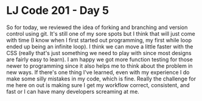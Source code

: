# LJ Code 201 - Day 5

So for today, we reviewed the idea of forking and branching and version control using git. It's still one of my sore spots but I think that will just come with time (I know when I first started out programming, my first while loop ended up being an infinite loop). I think we can move a little faster with the CSS (really that's just something we need to play with since most designs are fairly easy to learn). I am happy we got more function testing for those newer to programming since it also helps me to think about the problem in new ways. If there's one thing I've learned, even with my experience I do make some silly mistakes in my code, which is fine. Really the challenge for me here on out is making sure I get my workflow correct, consistent, and fast or I can have many developers screaming at me.

